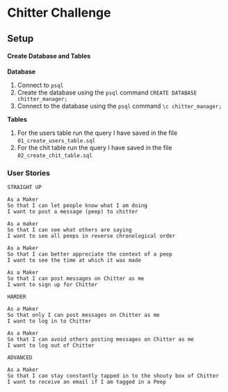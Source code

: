 # Chitter Challenge

## Setup

#### Create Database and Tables

**Database**
1. Connect to `psql`
2. Create the database using the `psql` command `CREATE DATABASE chitter_manager;`
3. Connect to the database using the `psql` command `\c chitter_manager;`

**Tables**
1. For the users table run the query I have saved in the file `01_create_users_table.sql`
2. For the chit table run the query I have saved in the file `02_create_chit_table.sql`

### User Stories

```
STRAIGHT UP

As a Maker
So that I can let people know what I am doing  
I want to post a message (peep) to chitter

As a maker
So that I can see what others are saying  
I want to see all peeps in reverse chronological order

As a Maker
So that I can better appreciate the context of a peep
I want to see the time at which it was made

As a Maker
So that I can post messages on Chitter as me
I want to sign up for Chitter

HARDER

As a Maker
So that only I can post messages on Chitter as me
I want to log in to Chitter

As a Maker
So that I can avoid others posting messages on Chitter as me
I want to log out of Chitter

ADVANCED

As a Maker
So that I can stay constantly tapped in to the shouty box of Chitter
I want to receive an email if I am tagged in a Peep
```